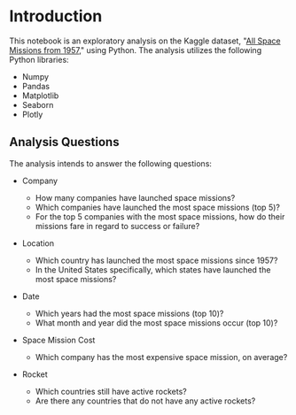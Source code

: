 # Introduction

This notebook is an exploratory analysis on the Kaggle dataset, "[All Space Missions from 1957](https://www.kaggle.com/agirlcoding/all-space-missions-from-1957)," using Python. The analysis utilizes the following Python libraries:

- Numpy
- Pandas
- Matplotlib
- Seaborn
- Plotly

## Analysis Questions

The analysis intends to answer the following questions:

- Company
   - How many companies have launched space missions?
   - Which companies have launched the most space missions (top 5)?
   - For the top 5 companies with the most space missions, how do their missions fare in regard to success or failure?

- Location
  - Which country has launched the most space missions since 1957?
  - In the United States specifically, which states have launched the most space missions?

- Date
  - Which years had the most space missions (top 10)?
  - What month and year did the most space missions occur (top 10)?

- Space Mission Cost
  - Which company has the most expensive space mission, on average?

- Rocket
  - Which countries still have active rockets?
  - Are there any countries that do not have any active rockets?
